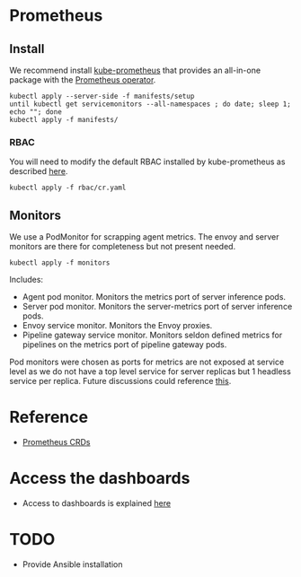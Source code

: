 # Prometheus

## Install

We recommend install [kube-prometheus](https://github.com/prometheus-community/helm-charts/tree/main/charts/kube-prometheus-stack) that provides an all-in-one package with the [Prometheus operator](https://github.com/prometheus-operator/prometheus-operator).

```
kubectl apply --server-side -f manifests/setup
until kubectl get servicemonitors --all-namespaces ; do date; sleep 1; echo ""; done
kubectl apply -f manifests/
```

### RBAC

You will need to modify the default RBAC installed by kube-prometheus as described [here](https://github.com/prometheus-operator/prometheus-operator/blob/main/Documentation/user-guides/getting-started.md#enable-rbac-rules-for-prometheus-pods).

```
kubectl apply -f rbac/cr.yaml
```

## Monitors

We use a PodMonitor for scrapping agent metrics. The envoy and server monitors are there for completeness but not present needed.

```
kubectl apply -f monitors
```

Includes:

 * Agent pod monitor. Monitors the metrics port of server inference pods.
 * Server pod monitor. Monitors the server-metrics port of server inference pods.
 * Envoy service monitor. Monitors the Envoy proxies.
* Pipeline gateway service monitor. Monitors seldon defined metrics for pipelines on the metrics port of pipeline gateway pods.

Pod monitors were chosen as ports for metrics are not exposed at service level as we do not have a top level service for server replicas but 1 headless service per replica. Future discussions could reference [this](https://github.com/prometheus-operator/prometheus-operator/issues/3119).


# Reference

 * [Prometheus CRDs](https://github.com/prometheus-operator/prometheus-operator/blob/main/Documentation/api.md)

# Access the dashboards

 * Access to dashboards is explained [here](https://github.com/prometheus-operator/kube-prometheus#access-the-dashboards)

# TODO

 * Provide Ansible installation


